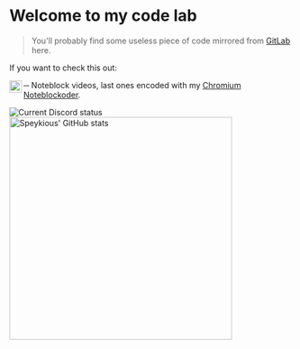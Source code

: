 # Welcome to my code lab

> You'll probably find some useless piece of code mirrored from [GitLab](https://gitlab.com/Speykious) here.

If you want to check this out:

[<img align='left' alt="YouTube channel" width='22px' src='https://upload.wikimedia.org/wikipedia/commons/0/09/YouTube_full-color_icon_%282017%29.svg' />][ytb] ─ Noteblock videos, last ones encoded with my [Chromium Noteblockoder](https://gitlab.com/Speykious/chromium-noteblockoder).
  
<img alt="Current Discord status" src='https://discord.c99.nl/widget/theme-3/358960666238910465.png' />

<img alt="Speykious' GitHub stats" src='https://github-readme-stats.vercel.app/api?username=Speykious&show_incos=true&hide_border=true&theme=tokyonight' width='395px' />


[ytb]: https://www.youtube.com/channel/UCOiJt_VwWxzo-MJB_ANxqvA

